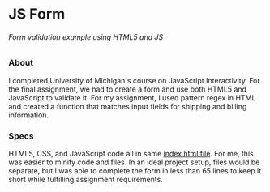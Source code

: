 # JS Form
###### Form validation example using HTML5 and JS

### About
I completed University of Michigan's course on JavaScript Interactivity. For the final assignment, we had to create a form and use both HTML5 and JavaScript to validate it. For my assignment, I used pattern regex in HTML and created a function that matches input fields for shipping and billing information.


### Specs
HTML5, CSS, and JavaScript code all in same [index.html file](http://github.com/Wilcott321/100DaysOfCode/JSForm/index.html). For me, this was easier to minify code and files. In an ideal project setup, files would be separate, but I was able to complete the form in less than 65 lines to keep it short while fulfilling assignment requirements.
